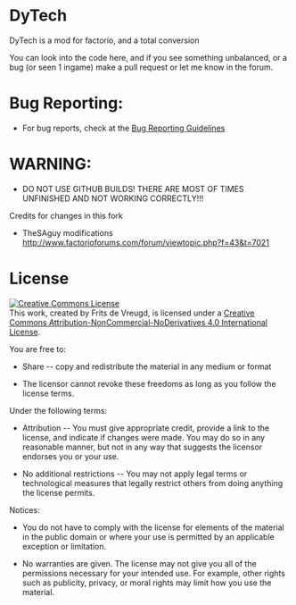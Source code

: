 DyTech
======

DyTech is a mod for factorio, and a total conversion

You can look into the code here, and if you see something unbalanced, or a bug (or seen 1 ingame) make a pull request or let me know in the forum.

Bug Reporting:
=
- For bug reports, check at the [Bug Reporting Guidelines](https://github.com/Dysoch/DyTech/wiki/Bug-Reporting-Guidelines!)



WARNING:
=
- DO NOT USE GITHUB BUILDS! THERE ARE MOST OF TIMES UNFINISHED AND NOT WORKING CORRECTLY!!!



Credits for changes in this fork
- TheSAguy modifications http://www.factorioforums.com/forum/viewtopic.php?f=43&t=7021


License
======
<a rel="license" href="http://creativecommons.org/licenses/by-nc-nd/4.0/"><img alt="Creative Commons License" style="border-width:0" src="https://i.creativecommons.org/l/by-nc-nd/4.0/88x31.png" /></a><br />This work, created by Frits de Vreugd, is licensed under a <a rel="license" href="http://creativecommons.org/licenses/by-nc-nd/4.0/">Creative Commons Attribution-NonCommercial-NoDerivatives 4.0 International License</a>.

You are free to:

   * Share -- copy and redistribute the material in any medium or format

   * The licensor cannot revoke these freedoms as long as you follow the
     license terms.

Under the following terms:

   * Attribution -- You must give appropriate credit, provide a link to the
     license, and indicate if changes were made. You may do so in any
     reasonable manner, but not in any way that suggests the licensor
     endorses you or your use.

   * No additional restrictions -- You may not apply legal terms or
     technological measures that legally restrict others from doing
     anything the license permits.

Notices:

   * You do not have to comply with the license for elements of the
     material in the public domain or where your use is permitted by an
     applicable exception or limitation.

   * No warranties are given. The license may not give you all of the
     permissions necessary for your intended use. For example, other rights
     such as publicity, privacy, or moral rights may limit how you use the
     material.

